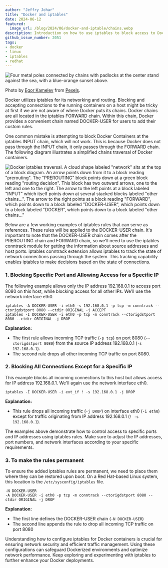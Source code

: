 ```yaml
---
author: "Jeffry Johar"
title: "Docker and iptables"
date: 2024-06-12
featured:
  image_url: /blog/2024/06/docker-and-iptable/chains.webp
description: Introduction on how to use iptables to block access to Docker containers. 
github_issue_number: 2051
tags:
- docker
- linux
- iptables
- redhat
---
```


![Four metal poles connected by chains with padlocks at the center stand against the sea, with a blue-orange sunset above.](/blog/2024/06/docker-and-iptables/chains.webp)

Photo by [Egor Kamelev](https://www.pexels.com/@ekamelev/) from [Pexels](https://www.pexels.com/photo/four-metal-poles-with-link-chains-754113/).

Docker utilizes iptables for its networking and routing. Blocking and accepting connections to the running containers on a host might be tricky at first if we are not aware of where Docker puts its chains. Docker chains are all located in the iptables FORWARD chain. Within this chain, Docker provides a convenient chain named DOCKER-USER for users to add their custom rules.

One common mistake is attempting to block Docker Containers at the iptables INPUT chain, which will not work. This is because Docker does not pass through the INPUT chain, it only passes through the FORWARD chain. The following diagram illustrates a simplified chains traversal of Docker containers.

![Docker iptables traversal. A cloud shape labeled "network" sits at the top of a block diagram. An arrow points down from it to a block reading "prerouting". The "PREROUTING" block points down at a green block reading "routing decision". This block has two outward arrows, one to the left and one to the right. The arrow to the left points at a block labeled "INPUT" which itself points down at several stacked blocks labeled "other chains...". The arrow to the right points at a block reading "FORWARD", which points down to a block labeled "DOCKER-USER", which points down to a block labeled "DOCKER", which points down to a block labeled "other chains..."](/blog/2024/06/docker-and-iptables/traversal.webp)

Below are a few working examples of iptables rules that can serve as references. These rules will be applied to the DOCKER-USER chain. It's important to note that the DOCKER-USER chain comes after the PREROUTING chain and FORWARD chain, so we'll need to use the iptables conntrack module for getting the information about source addresses and host ports. iptables conntrack extension allows iptables to track the state of network connections passing through the system. This tracking capability enables iptables to make decisions based on the state of connections.

###  1. Blocking Specific Port and Allowing Access for a Specific IP

The following example allows only the IP address 192.168.0.1 to access port 8080 on this host, while blocking access for all other IPs. We'll use the network interface eth0.

```plain
iptables -A DOCKER-USER -i eth0 -s 192.168.0.1 -p tcp -m conntrack --ctorigdstport 8080 --ctdir ORIGINAL -j ACCEPT
iptables -I DOCKER-USER -i eth0 -p tcp -m conntrack --ctorigdstport 8080 --ctdir ORIGINAL -j DROP
```

**Explanation:**

- The first rule allows incoming TCP traffic (`-p tcp`) on port 8080 (`--ctorigdstport 8080`) from the source IP address 192.168.0.1 (`-s 192.168.0.1`).
- The second rule drops all other incoming TCP traffic on port 8080.

### 2. Blocking All Connections Except for a Specific IP

This example blocks all incoming connections to this host but allows access for IP address 192.168.0.1. We'll again use the network interface eth0.
```plain
iptables -I DOCKER-USER -i ext_if ! -s 192.168.0.1 -j DROP
```

**Explanation:**
- This rule drops all incoming traffic (`-j DROP`) on interface eth0 (`-i eth0`) except for traffic originating from IP address 192.168.0.1 (`! -s 192.168.0.1`).

The examples above demonstrate how to control access to specific ports and IP addresses using iptables rules. Make sure to adjust the IP addresses, port numbers, and network interfaces according to your specific requirements.

### 3. To make the rules permanent

To ensure the added iptables rules are permanent, we need to place them where they can be restored upon boot. On a Red Hat-based Linux system, this location is the `/etc/sysconfig/iptables` file.

```plain
-N DOCKER-USER
-A DOCKER-USER -i eth0 -p tcp -m conntrack --ctorigdstport 8080 --ctdir ORIGINAL -j DROP
```

**Explanation:**
- The first line defines the DOCKER-USER chain (`-N DOCKER-USER`)
- The second line appends the rule to drop all incoming TCP traffic on port 8080

Understanding how to configure iptables for Docker containers is crucial for ensuring network security and efficient traffic management. Using these configurations can safeguard Dockerized environments and optimize network performance. Keep exploring and experimenting with iptables to further enhance your Docker deployments.
